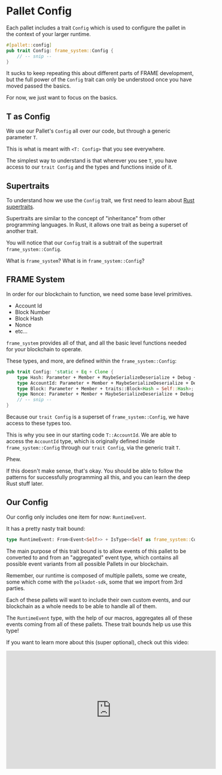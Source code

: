 # Pallet Config

Each pallet includes a trait `Config` which is used to configure the pallet in the context of your larger runtime.

```rust
#[pallet::config]
pub trait Config: frame_system::Config {
	// -- snip --
}
```

It sucks to keep repeating this about different parts of FRAME development, but the full power of the `Config` trait can only be understood once you have moved passed the basics.

For now, we just want to focus on the basics.

## T as Config

We use our Pallet's `Config` all over our code, but through a generic parameter `T`.

This is what is meant with `<T: Config>` that you see everywhere.

The simplest way to understand is that wherever you see `T`, you have access to our `trait Config` and the types and functions inside of it.

## Supertraits

To understand how we use the `Config` trait, we first need to learn about [Rust supertraits](https://doc.rust-lang.org/rust-by-example/trait/supertraits.html).

Supertraits are similar to the concept of "inheritance" from other programming languages. In Rust, it allows one trait as being a superset of another trait.

You will notice that our `Config` trait is a subtrait of the supertrait `frame_system::Config`.

What is `frame_system`? What is in `frame_system::Config`?

## FRAME System

In order for our blockchain to function, we need some base level primitives.

- Account Id
- Block Number
- Block Hash
- Nonce
- etc...

`frame_system` provides all of that, and all the basic level functions needed for your blockchain to operate.

These types, and more, are defined within the `frame_system::Config`:

```rust
pub trait Config: 'static + Eq + Clone {
	type Hash: Parameter + Member + MaybeSerializeDeserialize + Debug + MaybeDisplay + SimpleBitOps + Ord + Default + Copy + CheckEqual + sp_std::hash::Hash + AsRef<[u8]> + AsMut<[u8]> + MaxEncodedLen;
	type AccountId: Parameter + Member + MaybeSerializeDeserialize + Debug + MaybeDisplay + Ord + MaxEncodedLen;
	type Block: Parameter + Member + traits::Block<Hash = Self::Hash>;
	type Nonce: Parameter + Member + MaybeSerializeDeserialize + Debug + Default + MaybeDisplay + AtLeast32Bit + Copy + MaxEncodedLen;
	// -- snip --
}
```

Because our `trait Config` is a superset of `frame_system::Config`, we have access to these types too.

This is why you see in our starting code `T::AccountId`. We are able to access the `AccountId` type, which is originally defined inside `frame_system::Config` through our `trait Config`, via the generic trait `T`.

Phew.

If this doesn't make sense, that's okay. You should be able to follow the patterns for successfully programming all this, and you can learn the deep Rust stuff later.

## Our Config

Our config only includes one item for now: `RuntimeEvent`.

It has a pretty nasty trait bound:

```rust
type RuntimeEvent: From<Event<Self>> + IsType<<Self as frame_system::Config>::RuntimeEvent>;
```

The main purpose of this trait bound is to allow events of this pallet to be converted to and from an "aggregated" event type, which contains all possible event variants from all possible Pallets in our blockchain.

Remember, our runtime is composed of multiple pallets, some we create, some which come with the `polkadot-sdk`, some that we import from 3rd parties.

Each of these pallets will want to include their own custom events, and our blockchain as a whole needs to be able to handle all of them.

The `RuntimeEvent` type, with the help of our macros, aggregates all of these events coming from all of these pallets. These trait bounds help us use this type!

If you want to learn more about this (super optional), check out this video:

<iframe width="560" height="315" src="https://www.youtube.com/embed/OCBC1pMYPoc?si=hFBq42GN_q_Eo0zs" title="YouTube video player" frameborder="0" allow="accelerometer; autoplay; clipboard-write; encrypted-media; gyroscope; picture-in-picture; web-share" referrerpolicy="strict-origin-when-cross-origin" allowfullscreen></iframe>
